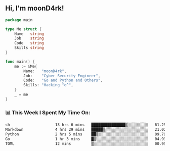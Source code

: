 <h2> Hi, I'm moonD4rk!</h2>

```go
package main

type Me struct {
	Name   string
	Job    string
	Code   string
	Skills string
}

func main() {
	me := &Me{
		Name:   "moonD4rk",
		Job:    "Cyber Security Engineer",
		Code:   "Go and Python and Others",
		Skills: "Hacking ^o^",
	}
	_ = me
}
```

<h3>📊 This Week I Spent My Time On:</h3>
<!-- <img align='right' src="https://github-readme-stats.vercel.app/api?username=moond4rk&show_icons=true&theme=radical", width="300" height="150"> -->

<!--START_SECTION:waka-->

```txt
sh                    13 hrs 6 mins   ███████████████▒░░░░░░░░░   61.25 %
Markdown              4 hrs 29 mins   █████▒░░░░░░░░░░░░░░░░░░░   21.02 %
Python                2 hrs 5 mins    ██▒░░░░░░░░░░░░░░░░░░░░░░   09.79 %
Go                    1 hr 3 mins     █▒░░░░░░░░░░░░░░░░░░░░░░░   04.93 %
TOML                  12 mins         ▒░░░░░░░░░░░░░░░░░░░░░░░░   00.95 %
```

<!--END_SECTION:waka-->

